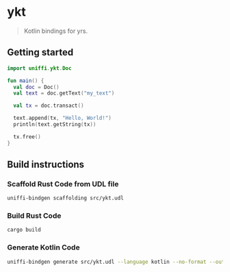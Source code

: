# ykt

> Kotlin bindings for yrs.

## Getting started

```kotlin
import uniffi.ykt.Doc

fun main() {
  val doc = Doc()
  val text = doc.getText("my_text")

  val tx = doc.transact()

  text.append(tx, "Hello, World!")
  println(text.getString(tx))

  tx.free()
}
```

## Build instructions

### Scaffold Rust Code from UDL file

```bash
uniffi-bindgen scaffolding src/ykt.udl
```

### Build Rust Code

```bash
cargo build
```

### Generate Kotlin Code

```bash
uniffi-bindgen generate src/ykt.udl --language kotlin --no-format --out-dir src/main/kotlin
```
